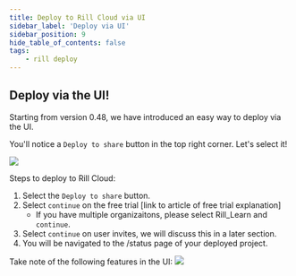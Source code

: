```yaml
---
title: Deploy to Rill Cloud via UI
sidebar_label: 'Deploy via UI'
sidebar_position: 9
hide_table_of_contents: false
tags:
    - rill deploy
---
```

## Deploy via the UI!

Starting from version 0.48, we have introduced an easy way to deploy via the UI.

You'll notice a `Deploy to share` button in the top right corner. Let's select it!

<img src = '/img/tutorials/106/deploy-ui.gif' class='rounded-gif' />
<br />

Steps to deploy to Rill Cloud:
1. Select the `Deploy to share` button.
2. Select `continue` on the free trial [link to article of free trial explanation]
    - If you have multiple organizaitons, please select Rill_Learn and `continue`.
3. Select `continue` on user invites, we will discuss this in a later section. 
4. You will be navigated to the /status page of your deployed project.


Take note of the following features in the UI:
<img src = '/img/tutorials/106/ui-explained.gif' class='rounded-gif' />


